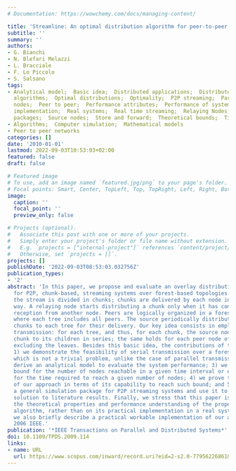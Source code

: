 ```yaml
---
# Documentation: https://wowchemy.com/docs/managing-content/

title: 'Streamline: An optimal distribution algorithm for peer-to-peer real-time streaming'
subtitle: ''
summary: ''
authors:
- G. Bianchi
- N. Blefari Melazzi
- L. Bracciale
- F. Lo Piccolo
- S. Salsano
tags:
- Analytical model;  Basic idea;  Distributed applications;  Distributed systems;  Distribution
  algorithms;  Optimal distributions;  Optimality;  P2P streaming;  Parallel transmission;  Peer
  nodes;  Peer to peer;  Performance attributes;  Performance of systems;  Practical
  implementation;  Real systems;  Real time streaming;  Relaying Nodes;  Serial transmission;  Simulation
  packages;  Source nodes;  Store and forward;  Theoretical bounds;  Time interval
- Algorithms;  Computer simulation;  Mathematical models
- Peer to peer networks
categories: []
date: '2010-01-01'
lastmod: 2022-09-03T10:53:03+02:00
featured: false
draft: false

# Featured image
# To use, add an image named `featured.jpg/png` to your page's folder.
# Focal points: Smart, Center, TopLeft, Top, TopRight, Left, Right, BottomLeft, Bottom, BottomRight.
image:
  caption: ''
  focal_point: ''
  preview_only: false

# Projects (optional).
#   Associate this post with one or more of your projects.
#   Simply enter your project's folder or file name without extension.
#   E.g. `projects = ["internal-project"]` references `content/project/deep-learning/index.md`.
#   Otherwise, set `projects = []`.
projects: []
publishDate: '2022-09-03T08:53:03.032756Z'
publication_types:
- '2'
abstract: 'In this paper, we propose and evaluate an overlay distribution algorithm
  for P2P, chunk-based, streaming systems over forest-based topologies. In such systems,
  the stream is divided in chunks; chunks are delivered by each node in a store-and-forward
  way. A relaying node starts distributing a chunk only when it has completed its
  reception from another node. Peers are logically organized in a forest of trees,
  where each tree includes all peers. The source periodically distributes different
  chunks to each tree for their delivery. Our key idea consists in employing serial
  transmission: for each tree, and thus, for each chunk, the source node sends the
  chunk to its children in series; the same holds for each peer node of the tree,
  excluding the leaves. Besides this basic idea, the contributions of this paper are:
  1) we demonstrate the feasibility of serial transmission over a forest of trees,
  which is not a trivial problem, unlike the case of parallel transmission; 2) we
  derive an analytical model to evaluate the system performance; 3) we derive a theoretical
  bound for the number of nodes reachable in a given time interval or equivalently
  for the time required to reach a given number of nodes; 4) we prove the optimality
  of our approach in terms of its capability to reach such bound; and 5) we develop
  a general simulation package for P2P streaming systems and use it to compare our
  solution to literature results. Finally, we stress that this paper is focused on
  the theoretical properties and performance understanding of the proposed distribution
  algorithm, rather than on its practical implementation in a real system. However,
  we also briefly describe a practical workable implementation of our algorithm. ©
  2006 IEEE.'
publication: '*IEEE Transactions on Parallel and Distributed Systems*'
doi: 10.1109/TPDS.2009.114
links:
- name: URL
  url: https://www.scopus.com/inward/record.uri?eid=2-s2.0-77956226861&doi=10.1109%2fTPDS.2009.114&partnerID=40&md5=d3a3155bf61c04edb20da66c62d74d6f
---
```

